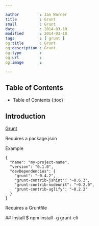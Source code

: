 ```yaml
---

author         : Ian Warner
title          : Grunt
small          : Grunt
date           : 2014-03-10
modified       : 2014-03-10
tags           : [ grunt ]
og:title       : Grunt
og:description : Grunt
og:type        :
og:url         :
og:image       :

---
```


## Table of Contents
* Table of Contents
{:toc}

## Introduction
[Grunt][]

Requires a package.json

Example

    {
      "name": "my-project-name",
      "version": "0.1.0",
      "devDependencies": {
        "grunt": "~0.4.2",
        "grunt-contrib-jshint": "~0.6.3",
        "grunt-contrib-nodeunit": "~0.2.0",
        "grunt-contrib-uglify": "~0.2.2"
      }
    }

Requires a Gruntfile

## Install
    $ npm install -g grunt-cli

[Grunt]:http://gruntjs.com/